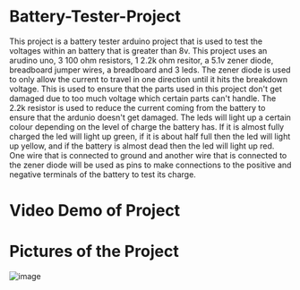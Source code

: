 # Battery-Tester-Project
This project is a battery tester arduino project that is used to test the voltages within an battery that is greater than 8v. This project uses an arudino uno, 3 100 ohm resistors, 1 2.2k ohm resitor, a 5.1v zener diode, breadboard jumper wires, a breadboard and 3 leds. The zener diode is used to only allow the current to travel in one direction until it hits the breakdown voltage. This is used to ensure that the parts used in this project don't get damaged due to too much voltage which certain parts can't handle. The 2.2k resistor is used to reduce the current coming from the battery to ensure that the ardunio doesn't get damaged. The leds will light up a certain colour depending on the level of charge the battery has. If it is almost fully charged the led will light up green, if it is about half full then the led will light up yellow, and if the battery is almost dead then the led will light up red. One wire that is connected to ground and another wire that is connected to the zener diode will be used as pins to make connections to the positive and negative terminals of the battery to test its charge.    
# Video Demo of Project
# Pictures of the Project
![image](https://user-images.githubusercontent.com/77080022/193652673-747210ee-a30f-4f8f-a09d-ee84872729d3.png)
